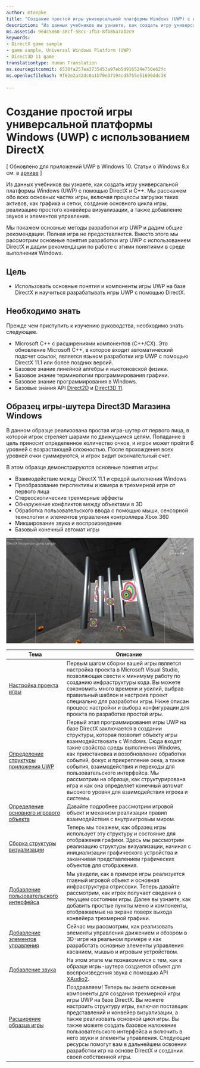 ```yaml
---
author: mtoepke
title: "Создание простой игры универсальной платформы Windows (UWP) с использованием DirectX"
description: "Из данных учебников вы узнаете, как создать игру универсальной платформы Windows (UWP) с помощью DirectX и C++."
ms.assetid: 9edc5868-38cf-58cc-1fb3-8fb85a7ab2c9
keywords:
- DirectX game sample
- game sample, Universal Windows Platform (UWP)
- Direct3D 11 game
translationtype: Human Translation
ms.sourcegitcommit: 6530fa257ea3735453a97eb5d916524e750e62fc
ms.openlocfilehash: 9f62e2a42dc0a1b70e37194cd5755e51699ddc38

---
```


# Создание простой игры универсальной платформы Windows (UWP) с использованием DirectX


\[ Обновлено для приложений UWP в Windows 10. Статьи о Windows 8.x см. в [архиве](http://go.microsoft.com/fwlink/p/?linkid=619132) \]

Из данных учебников вы узнаете, как создать игру универсальной платформы Windows (UWP) с помощью DirectX и C++. Мы расскажем обо всех основных частях игры, включая процессы загрузки таких активов, как графика и сетки, создание основного цикла игры, реализацию простого конвейера визуализации, а также добавление звуков и элементов управления.

Мы покажем основные методы разработки игр UWP и дадим общие рекомендации. Полная игра не предоставляется. Вместо этого мы рассмотрим основные понятия разработки игр UWP с использованием DirectX и дадим рекомендации по работе с этими понятиями в среде выполнения Windows.

## Цель


-   Использовать основные понятия и компоненты игры UWP на базе DirectX и научиться разрабатывать игры UWP с помощью DirectX.

## Необходимо знать


Прежде чем приступить к изучению руководства, необходимо знать следующее.

-   Microsoft C++ с расширениями компонентов (C++/CX). Это обновление Microsoft C++, в которое входит автоматический подсчет ссылок, является языком разработки игр UWP с помощью DirectX 11.1 или более поздних версий.
-   Базовое знание линейной алгебры и ньютоновской физики.
-   Базовое знание терминологии программирования графики.
-   Базовое знание программирования в Windows.
-   Базовые знания API [Direct2D](https://msdn.microsoft.com/en-us/library/windows/apps/dd370990.aspx) и [Direct3D 11](https://msdn.microsoft.com/library/windows/desktop/hh404569).

##  Образец игры-шутера Direct3D Магазина Windows


В данном образце реализована простая игра-шутер от первого лица, в которой игрок стреляет шарами по движущимся целям. Попадание в цель приносит определенное количество очков, и игрок может пройти 6 уровней с возрастающей сложностью. После прохождения всех уровней очки суммируются, и игрок видит окончательный счет.

В этом образце демонстрируются основные понятия игры:

-   Взаимодействие между DirectX 11.1 и средой выполнения Windows
-   Преобразование перспективы и камера в трехмерной игре от первого лица
-   Стереоскопические трехмерные эффекты
-   Обнаружение конфликтов между объектами в 3D
-   Обработка пользовательского ввода с помощью мыши, сенсорной технологии и элементов управления контроллера Xbox 360
-   Микширование звука и воспроизведение
-   Базовый конечный автомат игры

![Образец игры в действии](images/simple3dgame-display.png)


| Тема | Описание |
|---------------------------------------------------------------------------------------------------|----------------------------------------------------------------------------------------------------------------------------------------------------------------------------------------------------------------------------------------------------------------------------------------------------------------------------------------------------------------------------------------------------------------------------------------------------------------|
| [Настройка проекта игры](tutorial--setting-up-the-games-infrastructure.md) | Первым шагом сборки вашей игры является настройка проекта в Microsoft Visual Studio, позволяющая свести к минимуму работу по созданию инфраструктуры кода. Вы можете сэкономить много времени и усилий, выбрав правильный шаблон и настроив проект специально для разработки игры. Ниже описан процесс настройки и выбора конфигурации для проекта по разработке простой игры. |
| [Определение структуры приложения UWP](tutorial--building-the-games-metro-style-app-framework.md) | Первый этап программирования игры UWP на базе DirectX заключается в создании структуры, которая позволит объекту игры взаимодействовать с Windows. Сюда входят такие свойства среды выполнения Windows, как приостановка и возобновление обработки событий, фокус и прикрепление окна, а также события, взаимодействия и переходы для пользовательского интерфейса. Мы рассмотрим на образце, как структурирована игра и как она определяет конечный автомат высокого уровня для взаимодействия игрока и системы. |
| [Определение основного игрового объекта](tutorial--defining-the-main-game-loop.md) | Давайте подробнее рассмотрим игровой объект и механизм реализации правил взаимодействия с внутриигровым миром. |
| [Сборка структуры визуализации](tutorial--assembling-the-rendering-pipeline.md) | Теперь мы покажем, как образец игры использует эту структуру и состояние для отображения графики. Здесь мы рассмотрим реализацию структуры визуализации, начиная с инициализации графического устройства и заканчивая представлением графических объектов для отображения. |
| [Добавление пользовательского интерфейса](tutorial--adding-a-user-interface.md) | Мы увидели, как в примере игры реализуется главный игровой объект и основная инфраструктура отрисовки. Теперь давайте рассмотрим, как игрок получает сведения о текущем состоянии игры. Далее вы узнаете, как добавить простые пункты меню и компоненты, отображаемые на экране поверх выхода конвейера трехмерной графики. |
| [Добавление элементов управления](tutorial--adding-controls.md) | Сейчас мы рассмотрим, как реализовать элементы управления движением и обзором в 3D-игре на реальном примере и как разработать основные элементы управления касанием, мышью и игровым устройством. |
| [Добавление звука](tutorial--adding-sound.md) | На этом этапе мы познакомимся с тем, как в образце игры-шутера создается объект для воспроизведения звука с помощью API [XAudio2](https://msdn.microsoft.com/library/windows/desktop/ee415813). |
| [Расширение образца игры](tutorial-resources.md) | Поздравляем! Теперь вы знаете основные компоненты для создания трехмерной игры игры UWP на базе DirectX. Вы можете настроить структуру игры, включая поставщик представлений и конвейер визуализации, а также реализовать основной цикл игры. Вы также можете создать базовое наложение пользовательского интерфейса и включить в него звуки и элементы управления. Следующие ресурсы помогут вам в дальнейшем освоении разработки игр на основе DirectX и создании своей собственной игры. |
 

 

 







<!--HONumber=Jun16_HO4-->


